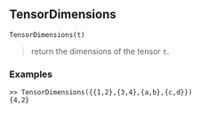 ## TensorDimensions

```
TensorDimensions(t)
```

> return the dimensions of the tensor `t`.
	 

### Examples

```
>> TensorDimensions({{1,2},{3,4},{a,b},{c,d}})
{4,2}
```
